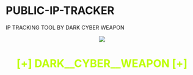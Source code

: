 # PUBLIC-IP-TRACKER
IP TRACKING TOOL BY DARK CYBER WEAPON
<title>SECOND PAGE.. </title>
<center><img src="https://miro.medium.com/max/1060/1*S_z-fU_sRXx9HgQvz1lSXQ.gif"</center>
</center>
<center><h1><p style="color:#bdfe03;">[+] DARK__CYBER__WEAPON [+]</p></h1></center>
<Body background="https://miro.medium.com/max/1024/1*F8Ua3EA5xIK8g_-aemMpUA.gif">

<center>

</center>
